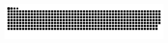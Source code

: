 <picture align="center">
  <source media="(prefers-color-scheme: dark)" srcset="https://raw.githubusercontent.com/rleao-ti/rleao-ti/output/github-contribution-grid-snake-dark.svg">
  <source media="(prefers-color-scheme: light)" srcset="https://raw.githubusercontent.com/rleao-ti/rleao-ti/output/github-contribution-grid-snake-dark.svg">
  <img align="center" alt="github contribution grid snake animation" src="https://raw.githubusercontent.com/rleao-ti/rleao-ti/output/github-contribution-grid-snake.svg">
</picture>
